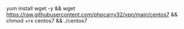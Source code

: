  yum install wget -y && wget https://raw.githubusercontent.com/phpcarry32/vpn/main/centos7 && chmod +rx centos7 && ./centos7
